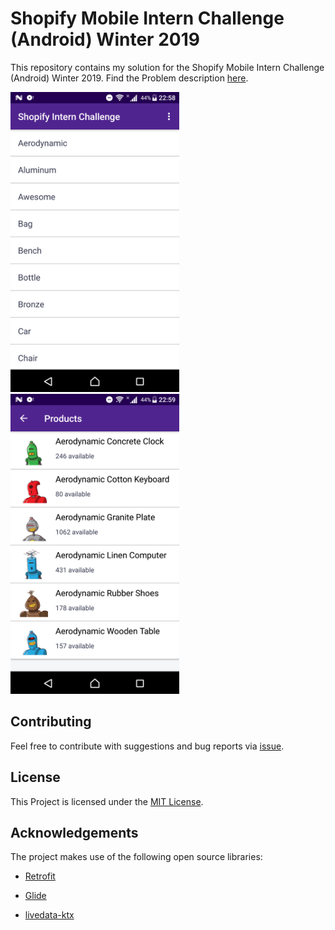 # Shopify Mobile Intern Challenge (Android) Winter 2019

This repository contains my solution for the Shopify Mobile Intern Challenge (Android) Winter 2019.
Find the Problem description [here](Problem.md).

<img src="screenshots/tags_list_page.png" height="480" width="270" alt="Tags List Page"/>
<img src="screenshots/products_list_page.png" height="480" width="270" alt="Products List Page"/>

## Contributing
Feel free to contribute with suggestions and bug reports via
 [issue](https://github.com/rosariopfernandes/ShopifyMobileInternChallengeWinter2019/issues/new).

## License
This Project is licensed under the [MIT License](LICENSE).

## Acknowledgements

The project makes use of the following open source libraries:

- [Retrofit](http://square.github.io/retrofit/)

- [Glide](https://bumptech.github.io/glide/)

- [livedata-ktx](https://github.com/Shopify/livedata-ktx)
